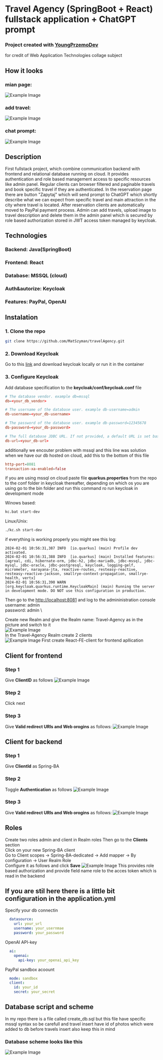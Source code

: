 # Travel Agency (SpringBoot + React) fullstack application + ChatGPT prompt

### Project created with [YoungPrzemoDev](https://github.com/YoungPrzemoDev)

for credit of Web Application Technologies collage subject

## How it looks

### mian page:

![Example Image](assets/mainPage.png "This is an example image")

### add travel:

![Example Image](assets/addTravel.png "This is an example image")

### chat prompt:

![Example Image](assets/chatPrompt.png "This is an example image")

## Description

First fullstack project, which combine communication backend with frontend and relational database running on cloud. It provides
authentication and role based management access to specific resources like admin panel. Regular clients can browser filtered and paginable travels and book specific travel if they are authenticated.
In the reservation page there are button "Zapytaj" which will send prompt to ChatGPT which shortly describe what we can expect from specific travel and main attraction in the city where travel is located.
After reservation clients are automatically moved to PayPal payment process.
Admin can add travels, upload image to travel description and delete them in the admin panel which is secured by role based authorization stored in JWT access token managed by keycloak.

## Technologies

### Backend: Java(SpringBoot)

### Frontend: React

### Database: MSSQL (cloud)

### Auth&autorize: Keycloak

### Features: PayPal, OpenAI

## Instalation

### 1. Clone the repo

```bash
git clone https://github.com/MatSzyman/travelAgency.git
```

### 2. Download Keycloak

Go to this [link](https://www.keycloak.org/downloads) and download keycloak locally or run it in the container

### 3. Configure Keycloak

Add database specification to the **keycloak/conf/keycloak.conf** file

```keycloak.conf
# The database vendor. example db=mssql
db=<your_db_vendor>

# The username of the database user. example db-username=admin
db-username=<your_db-username>

# The password of the database user. example db-password=12345678
db-password=<your_db-password>

# The full database JDBC URL. If not provided, a default URL is set based on the selected database vendor.
db-url=<your_db-url>
```

additionally we encouter problem with mssql and this line was solution when we have our db hosted on cloud, add this to the bottom of this file

```keycloak.conf
http-port=8081
transaction-xa-enabled=false
```

if you are using mssql on cloud paste file **quarkus.properties** from the repo to the conf folder in keycloak
thereafter, depending on which os you are using go to the bin folder and run this command ro run keycloak in development mode

Winows based:

```bash
kc.bat start-dev
```

Linux/Unix:

```bash
./kc.sh start-dev
```

if everything is working properly you might see this log:

```log
2024-02-01 10:56:31,387 INFO  [io.quarkus] (main) Profile dev activated.
2024-02-01 10:56:31,388 INFO  [io.quarkus] (main) Installed features: [agroal, cdi, hibernate-orm, jdbc-h2, jdbc-mariadb, jdbc-mssql, jdbc-mysql, jdbc-oracle, jdbc-postgresql, keycloak, logging-gelf, micrometer, narayana-jta, reactive-routes, resteasy-reactive, resteasy-reactive-jackson, smallrye-context-propagation, smallrye-health, vertx]
2024-02-01 10:56:31,390 WARN  [org.keycloak.quarkus.runtime.KeycloakMain] (main) Running the server in development mode. DO NOT use this configuration in production.
```

Then go to the [http://localhost:8081](http://localhost:8081)
and log to the admininistration console \
username: admin \
password: admin \

Create new Realm and give the Realm name: Travel-Agency as in the picture and switch to it \
![Example Image](assets/createRealm.png "This is an example image") \
In the Travel-Agency Realm create 2 clients \
![Example Image](assets/createClient.png "This is an example image")
First create React-FE-client for frontend apllication

## Client for frontend

### Step 1

Give **ClientID** as follows
![Example Image](assets/react1.png "This is an example image")

### Step 2

Click next

### Step 3

Give **Valid redirect URIs and Web orogins** as follows:
![Example Image](assets/react2.png "This is an example image")

## Client for backend

### Step 1

Give **ClientId** as Spring-BA

### Step 2

Toggle **Authentication** as follows
![Example Image](assets/spring2.png "This is an example image")

### Step 3

Give **Valid redirect URIs and Web orogins** as follows:
![Example Image](assets/spring3.png "This is an example image")

## Roles

Create two roles admin and client in Realm roles
Then go to the **Clients** section \
Click on your new Spring-BA client \
Go to Client scopes -> Spring-BA-dedicated -> Add mapper -> By configuration -> User Realm Role \
Configure it as follows and click **Save**
![Example Image](assets/roles.png "This is an example image")
This provides role based authorization and provide field name role to the acces token which is read in the backend

## If you are stil here there is a little bit configuration in the application.yml

Specify your db connectin

```application.yml
  datasource:
    url: your_url
    username: your_usernmae
    password: your_password
```

OpenAI API-key

```application.yml
  ai:
    openai:
      api-key: your_openai_api_key
```

PayPal sandbox acoount

```application.yml
  mode: sandbox
  client:
    id: your_id
    secret: your_secret
```

## Database script and scheme

In my repo there is a file called create_db.sql but this file have specific mssql syntax so be carefull and travel insert have id of photos which were added to db before travels insert also keep this in mind

### Database scheme looks like this

![Example Image](assets/dbDiagram.png "This is an example image")
